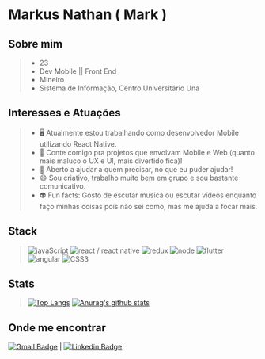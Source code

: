 
# Markus Nathan ( Mark )
## Sobre mim

> * 23
> * Dev Mobile || Front End
> * Mineiro
> * Sistema de Informação, Centro Universitário Una

## Interesses e Atuações

> - :desktop_computer: Atualmente estou trabalhando como desenvolvedor Mobile utilizando React Native.
> - 👯 Conte comigo pra projetos que envolvam Mobile e Web (quanto mais maluco o UX e UI, mais divertido fica)!
> - 💬 Aberto a ajudar a quem precisar, no que eu puder ajudar!
> - 😄 Sou criativo, trabalho muito bem em grupo e sou bastante comunicativo.
> - :alien: Fun facts: Gosto de escutar musica ou escutar vídeos enquanto faço minhas coisas pois não sei como, mas me ajuda a focar mais. 

## Stack

> ![javaScript](https://img.shields.io/badge/JavaScript-F7DF1E?style=for-the-badge&logo=JavaScript&logoColor=black)
> ![react / react native](https://img.shields.io/badge/React/%20React%20Native-61DAFB?style=for-the-badge&logo=React&logoColor=black)
> ![redux](https://img.shields.io/badge/Redux-764ABC?style=for-the-badge&logo=Redux&logoColor=black)
> ![node](https://img.shields.io/badge/Node.js-339933?style=for-the-badge&logo=Node.js&logoColor=white)
> ![flutter](https://img.shields.io/badge/Flutter-02569B?style=for-the-badge&logo=Flutter&logoColor=white)
> ![angular](https://img.shields.io/badge/Angular-DD0031?style=for-the-badge&logo=Angular&logoColor=white) 
> ![CSS3](https://img.shields.io/badge/CSS3-1572B6?style=for-the-badge&logo=CSS3&logoColor=white)


## Stats

> [![Top Langs](https://github-readme-stats.vercel.app/api/top-langs/?username=markusnt&hide=html,java&layout=compact,teX&theme=dracula)](https://github.com/anuraghazra/github-readme-stats) [![Anurag's github stats](https://github-readme-stats.vercel.app/api?username=markusnt&show_icons=true&theme=dracula)](https://github.com/anuraghazra/github-readme-stats) 

## Onde me encontrar

[![Gmail Badge](https://img.shields.io/badge/-markusntdev@gmail.com-c14438?style=flat-square&logo=Gmail&logoColor=white&link=mailto:markusntdev@gmail.com)](mailto:markusntdev@gmail.com) | [![Linkedin Badge](https://img.shields.io/badge/-MarkusNathan-blue?style=flat-square&logo=Linkedin&logoColor=white&link=https://www.linkedin.com/in/markus-nathan-marques)](https://www.linkedin.com/in/markus-nathan-marques)
